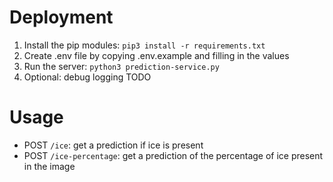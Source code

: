 # Deployment
1. Install the pip modules: `pip3 install -r requirements.txt`
2. Create .env file by copying .env.example and filling in the values
3. Run the server: `python3 prediction-service.py`
4. Optional: debug logging TODO

# Usage
- POST `/ice`: get a prediction if ice is present
- POST `/ice-percentage`: get a prediction of the percentage of ice present in the image